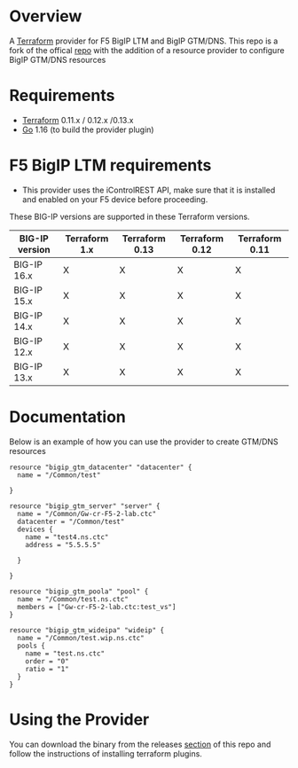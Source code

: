 
# Overview

A [Terraform](terraform.io) provider for F5 BigIP LTM and BigIP GTM/DNS. This repo is a fork of the offical [repo](https://github.com/F5Networks/terraform-provider-bigip)
with the addition of a resource provider to configure BigIP GTM/DNS resources

# Requirements
-	[Terraform](https://www.terraform.io/downloads.html) 0.11.x / 0.12.x /0.13.x
-	[Go](https://golang.org/doc/install) 1.16 (to build the provider plugin)

# F5 BigIP LTM requirements

- This provider uses the iControlREST API, make sure that it is installed and enabled on your F5 device before proceeding.

These BIG-IP versions are supported in these Terraform versions.

| BIG-IP version	|Terraform 1.x  |	Terraform 0.13  |	Terraform 0.12  | Terraform 0.11  |
|-----------------|---------------|-----------------|-----------------|-----------------|
| BIG-IP 16.x	    |      X        |       X         |       X         |      X          |
| BIG-IP 15.x	    |      X        |       X         |       X         |      X          |
| BIG-IP 14.x	    | 	   X        |       X         |       X         |      X          |
| BIG-IP 12.x	    |      X        |      	X         |       X         |      X          | 
| BIG-IP 13.x	    |      X        |       X         |       X         |      X          |


# Documentation

Below is an example of how you can use the provider to create GTM/DNS resources

```
resource "bigip_gtm_datacenter" "datacenter" {
  name = "/Common/test"

}

resource "bigip_gtm_server" "server" {
  name = "/Common/Gw-cr-F5-2-lab.ctc"
  datacenter = "/Common/test"
  devices {
    name = "test4.ns.ctc"
    address = "5.5.5.5"

  }

}

resource "bigip_gtm_poola" "pool" {
  name = "/Common/test.ns.ctc"
  members = ["Gw-cr-F5-2-lab.ctc:test_vs"]
}

resource "bigip_gtm_wideipa" "wideip" {
  name = "/Common/test.wip.ns.ctc"
  pools {
    name = "test.ns.ctc"
    order = "0"
    ratio = "1"
  }
}

```


# Using the Provider

You can download the binary from the releases [section](https://github.com/anesh/terraform-provider-bigip/releases) of this repo and follow the instructions of installing terraform plugins.


